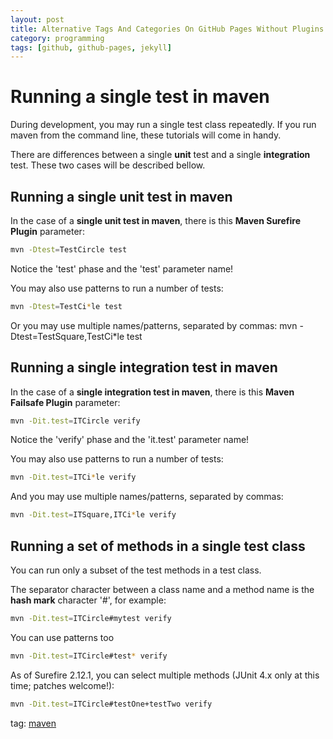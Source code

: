 ```yaml
---
layout: post
title: Alternative Tags And Categories On GitHub Pages Without Plugins
category: programming
tags: [github, github-pages, jekyll]
---
```





# Running a single test in maven

During development, you may run a single test class repeatedly.
If you run maven from the command line, these tutorials will come in handy.

There are differences between a single **unit** test and a single **integration** test.
These two cases will be described bellow.

## Running a single unit test in maven
In the case of a **single unit test in maven**, there is this **Maven Surefire Plugin** parameter:

```sh
mvn -Dtest=TestCircle test
```

Notice the 'test' phase and the 'test' parameter name!

You may also use patterns to run a number of tests:

```sh
mvn -Dtest=TestCi*le test
```

Or you may use multiple names/patterns, separated by commas:
  mvn -Dtest=TestSquare,TestCi*le test

## Running a single integration test in maven
In the case of a **single integration test in maven**, there is this **Maven Failsafe Plugin** parameter:

```sh
mvn -Dit.test=ITCircle verify
```

Notice the 'verify' phase and the 'it.test' parameter name!

You may also use patterns to run a number of tests:

```sh
mvn -Dit.test=ITCi*le verify
```

And you may use multiple names/patterns, separated by commas:

```sh
mvn -Dit.test=ITSquare,ITCi*le verify
```

## Running a set of methods in a single test class
You can run only a subset of the test methods in a test class.

The separator character between a class name and a method name is the **hash mark** character '#', for example:
```sh
mvn -Dit.test=ITCircle#mytest verify
```

You can use patterns too

```sh
mvn -Dit.test=ITCircle#test* verify
```

As of Surefire 2.12.1, you can select multiple methods (JUnit 4.x only at this time; patches welcome!):

```sh
mvn -Dit.test=ITCircle#testOne+testTwo verify
```

tag: [maven](tag/maven)
